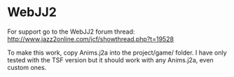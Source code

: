 WebJJ2
======

For support go to the WebJJ2 forum thread:
http://www.jazz2online.com/jcf/showthread.php?t=19528

To make this work, copy Anims.j2a into the project/game/ folder. I have only tested with the TSF version but it should work with any Anims.j2a, even custom ones.